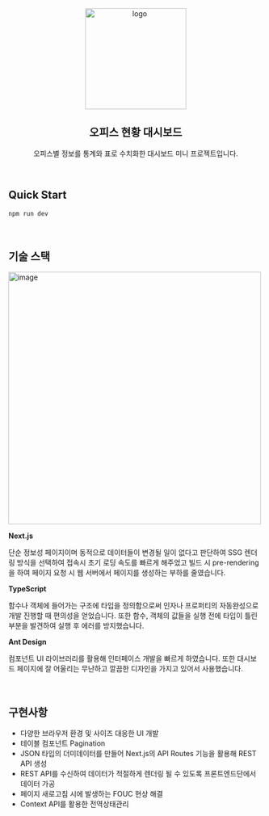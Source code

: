 <div align="center">
  <img
  src="https://github.com/dltkddnjs/coworking-space-management/assets/68457677/520c877f-3297-4e64-8e0a-59a1813728cb" alt="logo"
  width="200" />

## 오피스 현황 대시보드

오피스별 정보를 통계와 표로 수치화한 대시보드 미니 프로젝트입니다.
</div>

<br/>

## Quick Start

```bash
npm run dev
```

<br/>

## 기술 스택

<img src="https://github.com/dltkddnjs/coworking-space-management/assets/68457677/4d2a7eff-bd13-4caa-89bb-f3a012a2100f" alt="image" width="500" align="center" />

<br/>

**Next.js**

단순 정보성 페이지이며 동적으로 데이터들이 변경될 일이 없다고 판단하여 SSG 렌더링 방식을 선택하여 접속시 초기 로딩 속도를 빠르게 해주었고 빌드 시 pre-rendering을 하여 페이지 요청 시 웹 서버에서 페이지를 생성하는 부하를 줄였습니다.

**TypeScript**

함수나 객체에 들어가는 구조에 타입을 정의함으로써 인자나 프로퍼티의 자동완성으로 개발 진행할 때 편의성을 얻었습니다. 또한 함수, 객체의 값들을 실행 전에 타입이 틀린 부분을 발견하여 실행 후 에러를 방지했습니다.

**Ant Design**

컴포넌트 UI 라이브러리를 활용해 인터페이스 개발을 빠르게 하였습니다. 또한 대시보드 페이지에 잘 어울리는 무난하고 깔끔한 디자인을 가지고 있어서 사용했습니다.

<br/>

## 구현사항

- 다양한 브라우저 환경 및 사이즈 대응한 UI 개발
- 테이블 컴포넌트 Pagination
- JSON 타입의 더미데이터를 만들어 Next.js의 API Routes 기능을 활용해 REST API 생성
- REST API를 수신하여 데이터가 적절하게 렌더링 될 수 있도록 프론트엔드단에서 데이터 가공
- 페이지 새로고침 시에 발생하는 FOUC 현상 해결
- Context API를 활용한 전역상태관리
